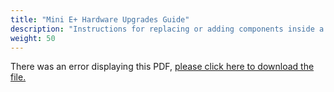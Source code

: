 ```yaml
---
title: "Mini E+ Hardware Upgrades Guide"
description: "Instructions for replacing or adding components inside a TrueNAS Mini E+ system."
weight: 50
---
```


<object data="https://www.truenas.com/docs/files/MiniE+HardwareUpgradesGuide1.1.pdf" type="application/pdf" width="95%" height="1000">
  There was an error displaying this PDF, <a href="https://www.truenas.com/docs/files/MiniE+HardwareUpgradesGuide1.1.pdf">please click here to download the file.</a>
</object>

